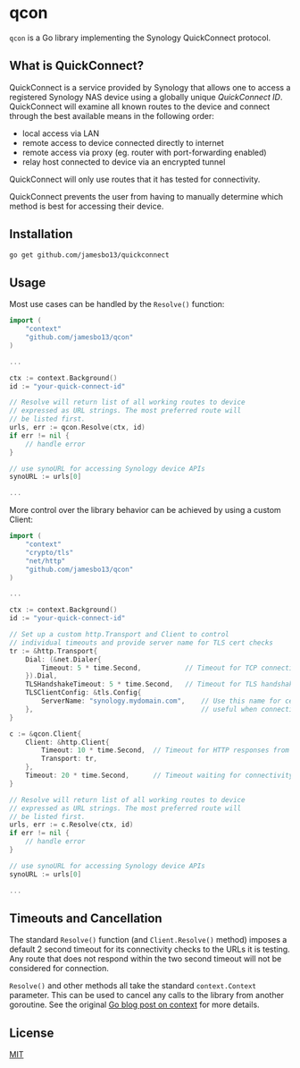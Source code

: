 # qcon #

`qcon` is a Go library implementing the Synology QuickConnect protocol.

## What is QuickConnect? ##

QuickConnect is a service provided by Synology that allows one to access a
registered Synology NAS device using a globally unique *QuickConnect ID*.
QuickConnect will examine all known routes to the device and connect through
the best available means in the following order:

- local access via LAN
- remote access to device connected directly to internet
- remote access via proxy (eg. router with port-forwarding enabled)
- relay host connected to device via an encrypted tunnel

QuickConnect will only use routes that it has tested for connectivity.

QuickConnect prevents the user from having to manually determine which
method is best for accessing their device.

## Installation ##

```bash
go get github.com/jamesbo13/quickconnect
```

## Usage ##

Most use cases can be handled by the `Resolve()` function:

```go
import (
    "context"
    "github.com/jamesbo13/qcon"
)

...

ctx := context.Background()
id := "your-quick-connect-id"

// Resolve will return list of all working routes to device
// expressed as URL strings. The most preferred route will
// be listed first.
urls, err := qcon.Resolve(ctx, id)
if err != nil {
    // handle error
}

// use synoURL for accessing Synology device APIs
synoURL := urls[0]

...
```

More control over the library behavior can be achieved
by using a custom Client:

```go
import (
    "context"
    "crypto/tls"
    "net/http"
    "github.com/jamesbo13/qcon"
)

...

ctx := context.Background()
id := "your-quick-connect-id"

// Set up a custom http.Transport and Client to control
// individual timeouts and provide server name for TLS cert checks
tr := &http.Transport{
    Dial: (&net.Dialer{
        Timeout: 5 * time.Second,           // Timeout for TCP connection
    }).Dial,
    TLSHandshakeTimeout: 5 * time.Second,   // Timeout for TLS handshake
    TLSClientConfig: &tls.Config{
        ServerName: "synology.mydomain.com",    // Use this name for certificate checks
    },                                          // useful when connecting to IP addresses rather than hostnames
}

c := &qcon.Client{
    Client: &http.Client{
        Timeout: 10 * time.Second,  // Timeout for HTTP responses from server
        Transport: tr,
    },
    Timeout: 20 * time.Second,      // Timeout waiting for connectivity checks
}

// Resolve will return list of all working routes to device
// expressed as URL strings. The most preferred route will
// be listed first.
urls, err := c.Resolve(ctx, id)
if err != nil {
    // handle error
}

// use synoURL for accessing Synology device APIs
synoURL := urls[0]

...
```

## Timeouts and Cancellation ##

The standard `Resolve()` function (and `Client.Resolve()` method) imposes a
default 2 second timeout for its connectivity checks to the URLs it is
testing. Any route that does not respond within the two second timeout will
not be considered for connection.

`Resolve()` and other methods all take the standard `context.Context` parameter.
This can be used to cancel any calls to the library from another goroutine.
See the original [Go blog post on context](https://blog.golang.org/context)
for more details.

## License ##

[MIT](https://choosealicense.com/licenses/mit/)